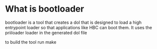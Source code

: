 # What is bootloader #
bootloader is a tool that creates a dol that is designed to load a high entrypoint loader so that applications like HBC can boot them.
It uses the priiloader loader in the generated dol file

to build the tool run make
